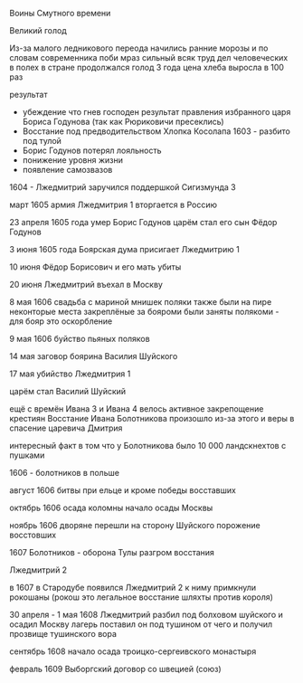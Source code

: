 










Воины Смутного времени



Великий голод 

Из-за малого ледникового переода начились ранние морозы и по словам современника поби мраз сильный всяк труд дел человеческих в полех в стране продолжался голод 3 года цена хлеба выросла в 100 раз

результат 

- убеждение что гнев господен результат правления избранного царя Бориса Годунова (так как Рюриковичи пресеклись)
- Восстание под предводительством Хлопка Косолапа 1603 - разбито под тулой
- Борис Годунов потерял лояльность
- понижение уровня жизни
- появление самозвазов











1604 -  Лжедмитрий заручился поддершкой Сигизмунда 3

март 1605 армия Лжедмитрия 1 вторгается в Россию  

23 апреля 1605 года умер Борис Годунов царём стал его сын Фёдор Годунов

3 июня 1605 года Боярская дума присигает Лжедмитрию 1

10 июня Фёдор Борисович и его мать убиты

20 июня Лжедмитрий въехал в Москву 

8 мая 1606 свадьба с мариной мнишек поляки также были на пире неконторые места закреплёные за бояроми были заняты полякоми - для бояр это оскорбление

9 мая 1606 буйство пьяных поляков

14 мая заговор боярина Василия Шуйского

17 мая убийство Лжедмитрия 1

царём стал Василий Шуйский

ещё с времён Ивана 3 и Ивана 4 велось активное закрепощение крестиян Восстание Ивана Болотникова  произошло из-за этого и веры в спасение царевича Дмитрия


интересный факт в том что у Болотникова было 10 000 ландскнехтов с пушками

1606 - болотников в польше

август 1606 битвы при ельце и кроме победы восставших

октябрь 1606 осада коломны начало осады Москвы

ноябрь 1606 дворяне перешли на сторону Шуйского порожение восстовших




1607 Болотников - оборона Тулы разгром восстания




Лжедмитрий 2

в 1607 в Стародубе появился Лжедмитрий 2 к ниму примкнули рокошаны (рокош это легальное восстание шляхты против короля)



30 апреля - 1 мая 1608 Лжедмитрий разбил под болховом шуйского и осадил Москву лагерь поставил он под тушином от чего и получил прозвище тушинского вора

сентябрь 1608 начало осада троицко-сергеивского монастыря

февраль 1609 Выборгский договор со швецией (союз)




